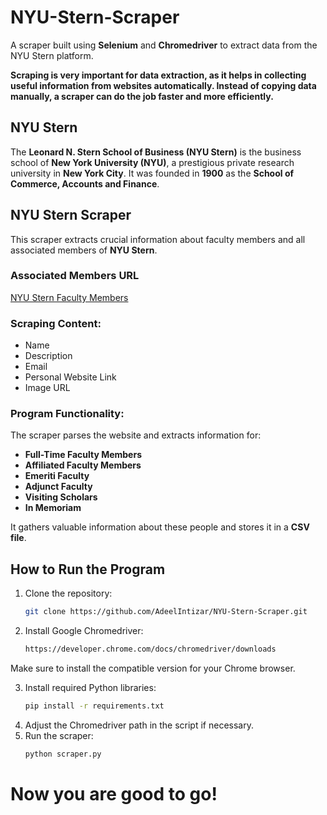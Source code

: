 # **NYU-Stern-Scraper**  
A scraper built using **Selenium** and **Chromedriver** to extract data from the NYU Stern platform.  

**Scraping is very important for data extraction, as it helps in collecting useful information from websites automatically. Instead of copying data manually, a scraper can do the job faster and more efficiently.**  

## **NYU Stern**  
The **Leonard N. Stern School of Business (NYU Stern)** is the business school of **New York University (NYU)**, a prestigious private research university in **New York City**. It was founded in **1900** as the **School of Commerce, Accounts and Finance**.  

## **NYU Stern Scraper**  
This scraper extracts crucial information about faculty members and all associated members of **NYU Stern**.  

### **Associated Members URL**  
[NYU Stern Faculty Members](https://www.stern.nyu.edu/experience-stern/about/departments-centers-initiatives/academic-departments/economics/people/)  

### **Scraping Content:**  
- Name  
- Description  
- Email  
- Personal Website Link  
- Image URL  

### **Program Functionality:**  
The scraper parses the website and extracts information for:  
- **Full-Time Faculty Members**  
- **Affiliated Faculty Members**  
- **Emeriti Faculty**  
- **Adjunct Faculty**  
- **Visiting Scholars**  
- **In Memoriam**  

It gathers valuable information about these people and stores it in a **CSV file**.  

## **How to Run the Program**  
1. Clone the repository:  
   ```sh
   git clone https://github.com/AdeelIntizar/NYU-Stern-Scraper.git
2. Install Google Chromedriver:
   ```sh
   https://developer.chrome.com/docs/chromedriver/downloads
Make sure to install the compatible version for your Chrome browser. 
   
3. Install required Python libraries:  
   ```sh
   pip install -r requirements.txt
4. Adjust the Chromedriver path in the script if necessary.  
5. Run the scraper:  
   ```sh
   python scraper.py  
# Now you are good to go!   

